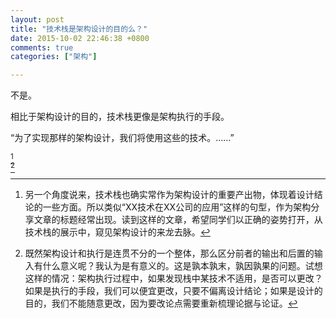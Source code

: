 ```yaml
---
layout: post
title: "技术栈是架构设计的目的么？"
date: 2015-10-02 22:46:38 +0800
comments: true
categories: ["架构"]

---
```


不是。

相比于架构设计的目的，技术栈更像是架构执行的手段。

“为了实现那样的架构设计，我们将使用这些的技术。……”

<!--more-->
 [^1]  
 [^2]

[^1]: 另一个角度说来，技术栈也确实常作为架构设计的重要产出物，体现着设计结论的一些方面。所以类似“XX技术在XX公司的应用”这样的句型，作为架构分享文章的标题经常出现。读到这样的文章，希望同学们以正确的姿势打开，从技术栈的展示中，窥见架构设计的来龙去脉。

[^2]: 既然架构设计和执行是连贯不分的一个整体，那么区分前者的输出和后置的输入有什么意义呢？我认为是有意义的。这是孰本孰末，孰因孰果的问题。试想这样的情况：架构执行过程中，如果发现栈中某技术不适用，是否可以更改？如果是执行的手段，我们可以便宜更改，只要不偏离设计结论；如果是设计的目的，我们不能随意更改，因为要改论点需要重新梳理论据与论证。